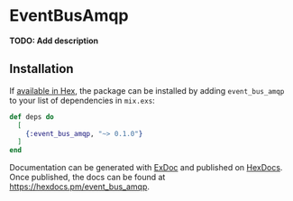 # EventBusAmqp

**TODO: Add description**

## Installation

If [available in Hex](https://hex.pm/docs/publish), the package can be installed
by adding `event_bus_amqp` to your list of dependencies in `mix.exs`:

```elixir
def deps do
  [
    {:event_bus_amqp, "~> 0.1.0"}
  ]
end
```

Documentation can be generated with [ExDoc](https://github.com/elixir-lang/ex_doc)
and published on [HexDocs](https://hexdocs.pm). Once published, the docs can
be found at <https://hexdocs.pm/event_bus_amqp>.

